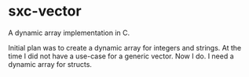 # sxc-vector
A dynamic array implementation in C.

Initial plan was to create a dynamic array for integers and strings. At the time I did not have a use-case for a generic vector. Now I do. I need a dynamic array for structs.

